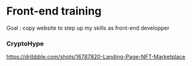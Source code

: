 # Front-end training

Goal : copy website to step up my skills as front-end developper

### CryptoHype
https://dribbble.com/shots/16787820-Landing-Page-NFT-Marketplace


